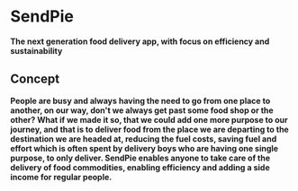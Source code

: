 # SendPie

**The next generation food delivery app, with focus on efficiency and sustainability**


## Concept

**People are busy and always having the need to go from one place to another, on our way, don't we always get past some food shop or the other?
What if we made it so, that we could add one more purpose to our journey, and that is to deliver food from the place we are departing 
to the destination we are headed at, reducing the fuel costs, saving fuel and effort which is often spent by delivery boys who are having 
one single purpose, to only deliver. SendPie enables anyone to take care of the delivery of food commodities, enabling efficiency and 
adding a side income for regular people.**
